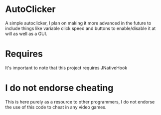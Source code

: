 AutoClicker
===========

A simple autoclicker, I plan on making it more advanced in the future to 
include things like variable click speed and buttons to enable/disable 
it at will as well as a GUI.

Requires
===========
It's important to note that this project requires JNativeHook


I do not endorse cheating
===========
This is here purely as a resource to other programmers, I do not endorse 
the use of this code to cheat in any video games.
